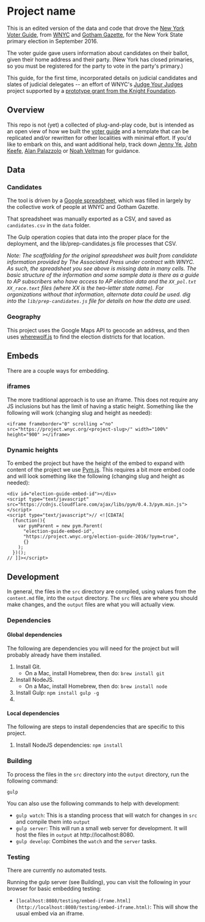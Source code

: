 # Project name

This is an edited version of the data and code that drove the [New York Voter Guide](https://project.wnyc.org/election-guide-2016-state/search.html), from [WNYC](https://wnyc.org) and [Gotham Gazette](http://www.gothamgazette.com/), for the New York State primary election in September 2016.

The voter guide gave users information about candidates on their ballot, given their home address and their party. (New York has closed primaries, so you must be registered for the party to vote in the party's primary.)

This guide, for the first time, incorporated details on judicial candidates and slates of judicial delegates -- an effort of WNYC's [Judge Your Judges](http://www.wnyc.org/series/judge-your-judges) project supported by a [prototype grant from the Knight Foundation](http://www.knightfoundation.org/grants/201551101/).

## Overview

This repo is not (yet) a collected of plug-and-play code, but is intended as an open view of how we built the [voter guide](https://project.wnyc.org/election-guide-2016-state/search.html) and a template that can be replicated and/or rewritten for other localities with minimal effort. If you'd like to embark on this, and want additional help, track down [Jenny Ye](https://github.com/thepapaya), [John Keefe](https://github.com/jkeefe), [Alan Palazzolo](https://github.com/zzolo) or [Noah Veltman](https://github.com/veltman) for guidance.

## Data

### Candidates

The tool is driven by a [Google spreadsheet](https://docs.google.com/spreadsheets/d/1CUCHm1VefAz-1JOixi16AxELsHCgrHT1TbEJvSywyO8/edit?usp=sharing), which was filled in largely by the collective work of people at WNYC and Gotham Gazette.

That spreadsheet was manually exported as a CSV, and saved as `candidates.csv` in the `data` folder.

The Gulp operation copies that data into the proper place for the deployment, and the lib/prep-candidates.js file processes that CSV.

_Note: The scaffolding for the original spreadsheet was built from candidate information provided by The Associated Press under contract with WNYC. As such, the spreadsheet you see above is missing data in many cells. The basic structure of the information and some sample data is there as a guide to AP subscribers who have access to AP election data and the `XX_pol.txt` `XX_race.text` files (where XX is the two-letter state name). For organizations without that information, alternate data could be used. dig into the `lib/prep-candidates.js` file for details on how the data are used._

### Geography

This project uses the Google Maps API to geocode an address, and then uses [wherewolf.js](https://github.com/veltman/wherewolf) to find the election districts for that location.

## Embeds

There are a couple ways for embedding.

### iframes

The more traditional approach is to use an iframe.  This does not require any JS inclusions but has the limit of having a static height.  Something like the following will work (changing slug and height as needed):

    <iframe frameborder="0" scrolling ="no" src="https://project.wnyc.org/<project-slug>/" width="100%" height="900" ></iframe>

### Dynamic heights

To embed the project but have the height of the embed to expand with content of the project we use  [Pym.js](http://blog.apps.npr.org/pym.js/).  This requires a bit more embed code and will look something like the following (changing slug and height as needed):

    <div id="election-guide-embed-id"></div>
    <script type="text/javascript" src="https://cdnjs.cloudflare.com/ajax/libs/pym/0.4.3/pym.min.js"></script>
    <script type="text/javascript">// <![CDATA[
      (function(){
        var pymParent = new pym.Parent(
          "election-guide-embed-id",
          "https://project.wnyc.org/election-guide-2016/?pym=true",
          {}
        );
      })();
    // ]]></script>


## Development

In general, the files in the `src` directory are compiled, using values from the `content.md` file, into the `output` directory.  The `src` files are where you should make changes, and the `output` files are what you will actually view.

### Dependencies

#### Global dependencies

The following are dependencies you will need for the project but will probably already have them installed.

1. Install Git.
    * On a Mac, install Homebrew, then do: `brew install git`
1. Install NodeJS.
    * On a Mac, install Homebrew, then do: `brew install node`
1. Install Gulp: `npm install gulp -g`
1. *<include any other other global dependencies>*

#### Local dependencies

The following are steps to install dependencies that are specific to this project.

1. Install NodeJS dependencies: `npm install`

### Building

To process the files in the `src` directory into the `output` directory, run the following command:

    gulp

You can also use the following commands to help with development:

* `gulp watch`: This is a standing process that will watch for changes in `src` and compile them into `output`
* `gulp server`: This will run a small web server for development.  It will host the files in `output` at http://localhost:8080.
* `gulp develop`: Combines the `watch` and the `server` tasks.

### Testing

There are currently no automated tests.

Running the gulp server (see Building), you can visit the following in your browser for basic embedding testing:

* `[localhost:8080/testing/embed-iframe.html](http://localhost:8080/testing/embed-iframe.html)`: This will show the usual embed via an iframe.
